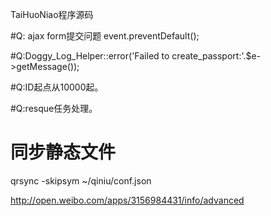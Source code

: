 TaiHuoNiao程序源码
  

#Q: ajax form提交问题
event.preventDefault();

#Q:Doggy_Log_Helper::error('Failed to create_passport:'.$e->getMessage());

#Q:ID起点从10000起。

#Q:resque任务处理。


# 同步静态文件
qrsync -skipsym ~/qiniu/conf.json



http://open.weibo.com/apps/3156984431/info/advanced